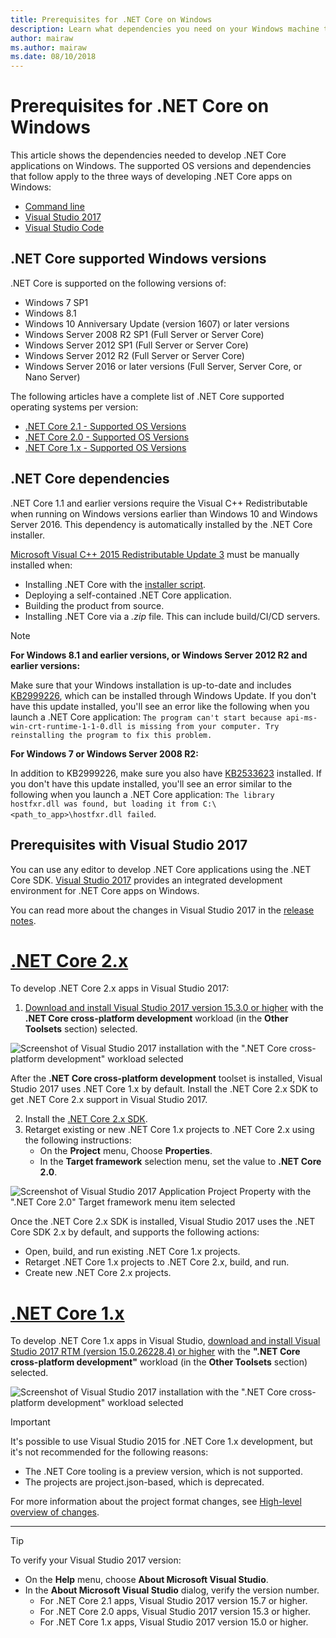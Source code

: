 ```yaml
---
title: Prerequisites for .NET Core on Windows
description: Learn what dependencies you need on your Windows machine to develop and run .NET Core applications.
author: mairaw
ms.author: mairaw
ms.date: 08/10/2018
---
```

# Prerequisites for .NET Core on Windows

This article shows the dependencies needed to develop .NET Core applications on Windows. The supported OS versions and dependencies that follow apply to the three ways of developing .NET Core apps on Windows:

* [Command line](tutorials/using-with-xplat-cli.md)
* [Visual Studio 2017](https://aka.ms/vsdownload?utm_source=mscom&utm_campaign=msdocs)
* [Visual Studio Code](https://code.visualstudio.com/)

## .NET Core supported Windows versions

.NET Core is supported on the following versions of:

* Windows 7 SP1
* Windows 8.1
* Windows 10 Anniversary Update (version 1607) or later versions
* Windows Server 2008 R2 SP1 (Full Server or Server Core)
* Windows Server 2012 SP1 (Full Server or Server Core)
* Windows Server 2012 R2 (Full Server or Server Core)
* Windows Server 2016 or later versions (Full Server, Server Core, or Nano Server)

The following articles have a complete list of .NET Core supported operating systems per version:

* [.NET Core 2.1 - Supported OS Versions](https://github.com/dotnet/core/blob/master/release-notes/2.1/2.1-supported-os.md)
* [.NET Core 2.0 - Supported OS Versions](https://github.com/dotnet/core/blob/master/release-notes/2.0/2.0-supported-os.md)
* [.NET Core 1.x - Supported OS Versions](https://github.com/dotnet/core/blob/master/release-notes/1.0/1.0-supported-os.md)

## .NET Core dependencies

.NET Core 1.1 and earlier versions require the Visual C++ Redistributable when running on Windows versions earlier than Windows 10 and Windows Server 2016. This dependency is automatically installed by the .NET Core installer.

[Microsoft Visual C++ 2015 Redistributable Update 3](https://www.microsoft.com/download/details.aspx?id=52685) must be manually installed when:

* Installing .NET Core with the [installer script](./tools/dotnet-install-script.md).
* Deploying a self-contained .NET Core application.
* Building the product from source.
* Installing .NET Core via a *.zip* file. This can include build/CI/CD servers.

> [!NOTE]
> **For Windows 8.1 and earlier versions, or Windows Server 2012 R2 and earlier versions:**
>
> Make sure that your Windows installation is up-to-date and includes [KB2999226](https://support.microsoft.com/en-us/help/2999226/update-for-universal-c-runtime-in-windows), which can be installed through Windows Update. If you don't have this update installed, you'll see an error like the following when you launch a .NET Core application: `The program can't start because api-ms-win-crt-runtime-1-1-0.dll is missing from your computer. Try reinstalling the program to fix this problem.`
>
> **For Windows 7 or Windows Server 2008 R2:**
>
> In addition to KB2999226, make sure you also have [KB2533623](https://support.microsoft.com/en-us/help/2533623/microsoft-security-advisory-insecure-library-loading-could-allow-remot) installed. If you don't have this update installed, you'll see an error similar to the following when you launch a .NET Core application: `The library hostfxr.dll was found, but loading it from C:\<path_to_app>\hostfxr.dll failed`.

## Prerequisites with Visual Studio 2017

You can use any editor to develop .NET Core applications using the .NET Core SDK. [Visual Studio 2017](#visual-studio-2017) provides an integrated development environment for .NET Core apps on Windows.

You can read more about the changes in Visual Studio 2017 in the [release notes](/visualstudio/releasenotes/vs2017-relnotes).

# [.NET Core 2.x](#tab/netcore2x)

To develop .NET Core 2.x apps in Visual Studio 2017:

 1. [Download and install Visual Studio 2017 version 15.3.0 or higher](/visualstudio/install/install-visual-studio) with the **.NET Core cross-platform development** workload (in the **Other Toolsets** section) selected.

![Screenshot of Visual Studio 2017 installation with the ".NET Core cross-platform development" workload selected](./media/windows-prerequisites/vs-15-3-workloads.jpg)

After the **.NET Core cross-platform development** toolset is installed, Visual Studio 2017 uses .NET Core 1.x by default. Install the .NET Core 2.x SDK to get .NET Core 2.x support in Visual Studio 2017.

 2. Install the [.NET Core 2.x SDK](https://www.microsoft.com/net/download/core).
 3. Retarget existing or new .NET Core 1.x projects to .NET Core 2.x using the following instructions:
    * On the **Project** menu, Choose **Properties**.
    * In the **Target framework** selection menu, set the value to **.NET Core 2.0**.

![Screenshot of Visual Studio 2017 Application Project Property with the ".NET Core 2.0" Target framework menu item selected](./media/windows-prerequisites/Targeting-dotnetCore2.png)

Once the .NET Core 2.x SDK is installed, Visual Studio 2017 uses the .NET Core SDK 2.x by default, and supports the following actions:

* Open, build, and run existing .NET Core 1.x projects.
* Retarget .NET Core 1.x projects to .NET Core 2.x, build, and run.
* Create new .NET Core 2.x projects.

# [.NET Core 1.x](#tab/netcore1x)

To develop .NET Core 1.x apps in Visual Studio, [download and install Visual Studio 2017 RTM (version 15.0.26228.4) or higher](/visualstudio/install/install-visual-studio) with the **".NET Core cross-platform development"** workload (in the **Other Toolsets** section) selected.

![Screenshot of Visual Studio 2017 installation with the ".NET Core cross-platform development" workload selected](./media/windows-prerequisites/vs_workloads.jpg)

> [!IMPORTANT]
> It's possible to use Visual Studio 2015 for .NET Core 1.x development, but it's not recommended for the following reasons:
  > * The .NET Core tooling is a preview version, which is not supported.
  > * The projects are project.json-based, which is deprecated.
>
> For more information about the project format changes, see [High-level overview of changes](./tools/cli-msbuild-architecture.md).
---

> [!TIP]
> To verify your Visual Studio 2017 version:
>
> * On the **Help** menu, choose **About Microsoft Visual Studio**.
> * In the **About Microsoft Visual Studio** dialog, verify the version number.
>   * For .NET Core 2.1 apps, Visual Studio 2017 version 15.7 or higher.
>   * For .NET Core 2.0 apps, Visual Studio 2017 version 15.3 or higher.
>   * For .NET Core 1.x apps, Visual Studio 2017 version 15.0 or higher.
